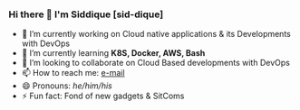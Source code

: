### Hi there 👋 I'm Siddique [sid-dique]

- 🔭 I’m currently working on Cloud native applications & its Developments with DevOps
- 🌱 I’m currently learning **K8S, Docker, AWS, Bash** 
- 👯 I’m looking to collaborate on Cloud Based developments with DevOps
- 📫 How to reach me: [e-mail](siddiqueahmed.sa@gmail.com)
- 😄 Pronouns: _he/him/his_
- ⚡ Fun fact: Fond of new gadgets & SitComs
<!--
**siddique-sa/siddique-sa** is a ✨ _special_ ✨ repository because its `README.md` (this file) appears on your GitHub profile.

Here are some ideas to get you started:

- 🔭 I’m currently working on ...
- 🌱 I’m currently learning ...
- 👯 I’m looking to collaborate on ...
- 🤔 I’m looking for help with ...
- 💬 Ask me about ...
- 📫 How to reach me: ...
- 😄 Pronouns: ...
- ⚡ Fun fact: ...
-->
